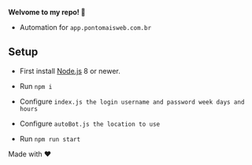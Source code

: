 **Welvome to my repo! 🎉**

- Automation for `app.pontomaisweb.com.br`

## Setup

- First install [Node.js](https://nodejs.org/en/) 8 or newer.

- Run `npm i`

- Configure `index.js the login username and password week days and hours`

- Configure `autoBot.js the location to use`

- Run `npm run start`

Made with ❤️